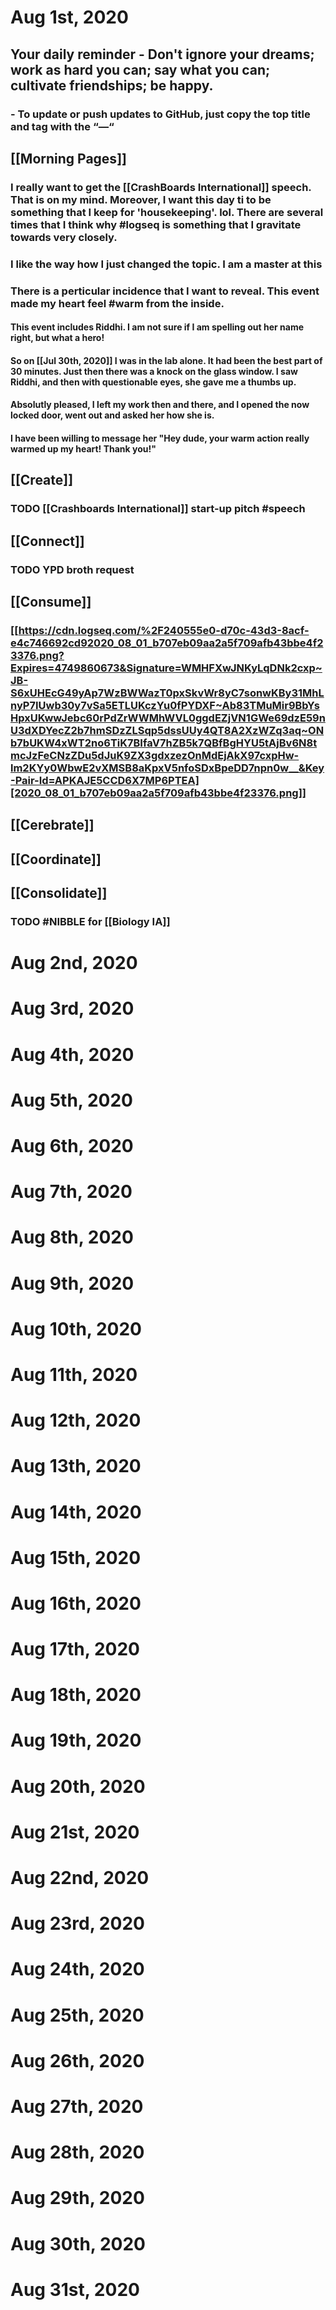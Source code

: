 # Aug 1st, 2020
## Your daily reminder - Don't ignore your dreams; work as hard you can; say what you can; cultivate friendships; be happy.
### - To update or push updates to GitHub, just copy the top title and tag with the “—“
## [[Morning Pages]]
### I really want to get the [[CrashBoards International]] speech. That is on my mind. Moreover, I want this day ti to be something that I keep for 'housekeeping'. lol. There are several times that I think why #logseq is something that I gravitate towards very closely.
### I like the way how I just changed the topic. I am a master at this
### There is a perticular incidence that I want to reveal. This event made my heart feel #warm from the inside.
#### This event includes Riddhi. I am not sure if I am spelling out her name right, but what a hero!
#### So on [[Jul 30th, 2020]] I was in the lab alone. It had been the best part of 30 minutes. Just then there was a knock on the glass window. I saw Riddhi, and then with questionable eyes, she gave me a thumbs up.
#### Absolutly pleased, I left my work then and there, and I opened the now locked door, went out and asked her how she is.
#### I have been willing to message her "Hey dude, your warm action really warmed up my heart! Thank you!"
## [[Create]]
### TODO [[Crashboards International]] start-up pitch #speech
## [[Connect]]
### TODO YPD broth request
## [[Consume]]
### [[https://cdn.logseq.com/%2F240555e0-d70c-43d3-8acf-e4c746692cd92020_08_01_b707eb09aa2a5f709afb43bbe4f23376.png?Expires=4749860673&Signature=WMHFXwJNKyLqDNk2cxp~JB-S6xUHEcG49yAp7WzBWWazT0pxSkvWr8yC7sonwKBy31MhLnyP7IUwb30y7vSa5ETLUKczYu0fPYDXF~Ab83TMuMir9BbYsHpxUKwwJebc60rPdZrWWMhWVL0ggdEZjVN1GWe69dzE59nU3dXDYecZ2b7hmSDzZLSqp5dssUUy4QT8A2XzWZq3aq~ONb7bUKW4xWT2no6TiK7BIfaV7hZB5k7QBfBgHYU5tAjBv6N8tmcJzFeCNzZDu5dJuK9ZX3gdxzezOnMdEjAkX97cxpHw-lm2KYy0WbwE2vXMSB8aKpxV5nfoSDxBpeDD7npn0w__&Key-Pair-Id=APKAJE5CCD6X7MP6PTEA][2020_08_01_b707eb09aa2a5f709afb43bbe4f23376.png]] 
## [[Cerebrate]]
## [[Coordinate]]
## [[Consolidate]]
### TODO #NIBBLE for [[Biology IA]]
# Aug 2nd, 2020
# Aug 3rd, 2020
# Aug 4th, 2020
# Aug 5th, 2020
# Aug 6th, 2020
# Aug 7th, 2020
# Aug 8th, 2020
# Aug 9th, 2020
# Aug 10th, 2020
# Aug 11th, 2020
# Aug 12th, 2020
# Aug 13th, 2020
# Aug 14th, 2020
# Aug 15th, 2020
# Aug 16th, 2020
# Aug 17th, 2020
# Aug 18th, 2020
# Aug 19th, 2020
# Aug 20th, 2020
# Aug 21st, 2020
# Aug 22nd, 2020
# Aug 23rd, 2020
# Aug 24th, 2020
# Aug 25th, 2020
# Aug 26th, 2020
# Aug 27th, 2020
# Aug 28th, 2020
# Aug 29th, 2020
# Aug 30th, 2020
# Aug 31st, 2020
